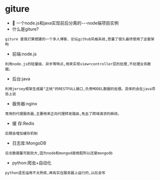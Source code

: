 # giture
- 🍃 一个node.js和java实现前后分离的---node端项目实例
- 什么是giture?
```
giture 是我打算搭建的一个多人博客、论坛github风格系统,思量了很久最终使用了这套架构

```
- 前端:node.js      
 ```
 利用node.js的轻量级、异步等特点,用来实现view+controller层的处理,不处理业务数据。
 ```
- 后台:java          
```
利用jersey框架生成最"正统"的RESTFULL接口,负责MODEL数据的处理。具体的会在java项目上说
```
- 服务器:nginx       
```
常用的代理服务器,主要用来正向代理转发路由,免去了跨域请求的麻烦。
```
- 缓 存:Redis        
```
后期会增加缓存机制
```
- 日志库:MongoDB   
```
日志数据量可能较大,因为node和mongod是绝配所以还是mongodb
```
- python:爬虫+自动化  
```
python语言运用不太熟练,再有实在服务器上运行的,以后会写
```

